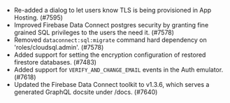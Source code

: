 - Re-added a dialog to let users know TLS is being provisioned in App Hosting. (#7595)
- Improved Firebase Data Connect postgres security by granting fine grained SQL privileges to the users the need it. (#7578)
- Removed `dataconnect:sql:migrate` command hard dependency on 'roles/cloudsql.admin'. (#7578)
- Added support for setting the encryption configuration of restored firestore databases. (#7483)
- Added support for `VERIFY_AND_CHANGE_EMAIL` events in the Auth emulator. (#7618)
- Updated the Firebase Data Connect toolkit to v1.3.6, which serves a generated GraphQL docsite under /docs. (#7640)
